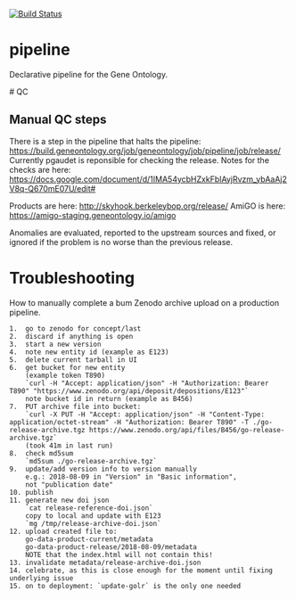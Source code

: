 [![Build Status](https://build.geneontology.org/job/geneontology/job/pipeline/job/release/badge/icon)](https://build.geneontology.org/job/geneontology/job/pipeline/job/release/)

# pipeline

Declarative pipeline for the Gene Ontology.

# QC 

## Manual QC steps
There is a step in the pipeline that halts the pipeline: https://build.geneontology.org/job/geneontology/job/pipeline/job/release/
Currently pgaudet is reponsible for checking the release. Notes for the checks are here: https://docs.google.com/document/d/1IMA54ycbHZxkFbIAyjRvzm_ybAaAj2V8q-Q670mE07U/edit#

Products are here: http://skyhook.berkeleybop.org/release/
AmiGO is here: https://amigo-staging.geneontology.io/amigo

Anomalies are evaluated, reported to the upstream sources and fixed, or ignored if the problem is no worse than the previous release. 

# Troubleshooting

How to manually complete a bum Zenodo archive upload on a production
pipeline.

    1.  go to zenodo for concept/last
    2.  discard if anything is open
    3.  start a new version
    4.  note new entity id (example as E123)
    5.  delete current tarball in UI
    6.  get bucket for new entity
	    (example token T890)
		`curl -H "Accept: application/json" -H "Authorization: Bearer T890" "https://www.zenodo.org/api/deposit/depositions/E123"`
		note bucket id in return (example as B456)
    7.  PUT archive file into bucket:
        `curl -X PUT -H "Accept: application/json" -H "Content-Type: application/octet-stream" -H "Authorization: Bearer T890" -T ./go-release-archive.tgz https://www.zenodo.org/api/files/B456/go-release-archive.tgz`
		(took 41m in last run)
    8.  check md5sum
        `md5sum ./go-release-archive.tgz`
    9.  update/add version info to version manually
	    e.g.: 2018-08-09 in "Version" in "Basic information",
		not "publication date"
    10. publish
    11. generate new doi json
	    `cat release-reference-doi.json`
		copy to local and update with E123
		`mg /tmp/release-archive-doi.json`
    12. upload created file to:
	    go-data-product-current/metadata
	    go-data-product-release/2018-08-09/metadata
	    NOTE that the index.html will not contain this!
    13. invalidate metadata/release-archive-doi.json
    14. celebrate, as this is close enough for the moment until fixing underlying issue
    15. on to deployment: `update-golr` is the only one needed
